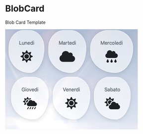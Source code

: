 # BlobCard
Blob Card Template

![Preview](https://github.com/lucafulgenzi/BlobCard/blob/main/Screenshot%202021-09-12%20at%2017.52.08.png)
